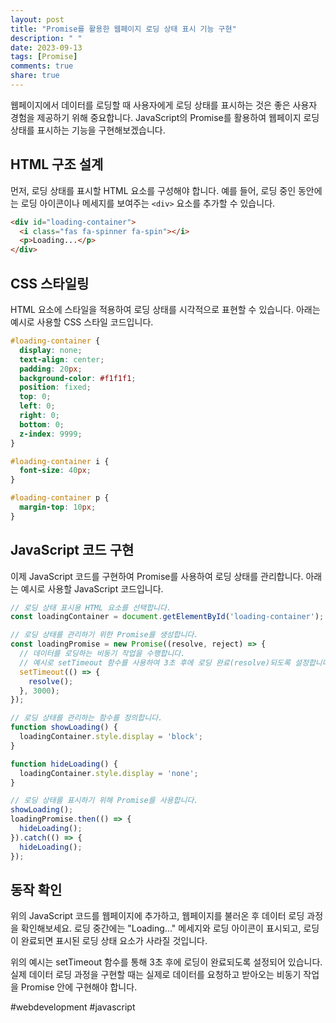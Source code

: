 ```yaml
---
layout: post
title: "Promise를 활용한 웹페이지 로딩 상태 표시 기능 구현"
description: " "
date: 2023-09-13
tags: [Promise]
comments: true
share: true
---
```


웹페이지에서 데이터를 로딩할 때 사용자에게 로딩 상태를 표시하는 것은 좋은 사용자 경험을 제공하기 위해 중요합니다. JavaScript의 Promise를 활용하여 웹페이지 로딩 상태를 표시하는 기능을 구현해보겠습니다.

## HTML 구조 설계

먼저, 로딩 상태를 표시할 HTML 요소를 구성해야 합니다. 예를 들어, 로딩 중인 동안에는 로딩 아이콘이나 메세지를 보여주는 `<div>` 요소를 추가할 수 있습니다.

```html
<div id="loading-container">
  <i class="fas fa-spinner fa-spin"></i>
  <p>Loading...</p>
</div>
```

## CSS 스타일링

HTML 요소에 스타일을 적용하여 로딩 상태를 시각적으로 표현할 수 있습니다. 아래는 예시로 사용할 CSS 스타일 코드입니다.

```css
#loading-container {
  display: none;
  text-align: center;
  padding: 20px;
  background-color: #f1f1f1;
  position: fixed;
  top: 0;
  left: 0;
  right: 0;
  bottom: 0;
  z-index: 9999;
}

#loading-container i {
  font-size: 40px;
}

#loading-container p {
  margin-top: 10px;
}
```

## JavaScript 코드 구현

이제 JavaScript 코드를 구현하여 Promise를 사용하여 로딩 상태를 관리합니다. 아래는 예시로 사용할 JavaScript 코드입니다.

```javascript
// 로딩 상태 표시용 HTML 요소를 선택합니다.
const loadingContainer = document.getElementById('loading-container');

// 로딩 상태를 관리하기 위한 Promise를 생성합니다.
const loadingPromise = new Promise((resolve, reject) => {
  // 데이터를 로딩하는 비동기 작업을 수행합니다.
  // 예시로 setTimeout 함수를 사용하여 3초 후에 로딩 완료(resolve)되도록 설정합니다.
  setTimeout(() => {
    resolve();
  }, 3000);
});

// 로딩 상태를 관리하는 함수를 정의합니다.
function showLoading() {
  loadingContainer.style.display = 'block';
}

function hideLoading() {
  loadingContainer.style.display = 'none';
}

// 로딩 상태를 표시하기 위해 Promise를 사용합니다.
showLoading();
loadingPromise.then(() => {
  hideLoading();
}).catch(() => {
  hideLoading();
});
```

## 동작 확인

위의 JavaScript 코드를 웹페이지에 추가하고, 웹페이지를 불러온 후 데이터 로딩 과정을 확인해보세요. 로딩 중간에는 "Loading..." 메세지와 로딩 아이콘이 표시되고, 로딩이 완료되면 표시된 로딩 상태 요소가 사라질 것입니다.

위의 예시는 setTimeout 함수를 통해 3초 후에 로딩이 완료되도록 설정되어 있습니다. 실제 데이터 로딩 과정을 구현할 때는 실제로 데이터를 요청하고 받아오는 비동기 작업을 Promise 안에 구현해야 합니다.

#webdevelopment #javascript